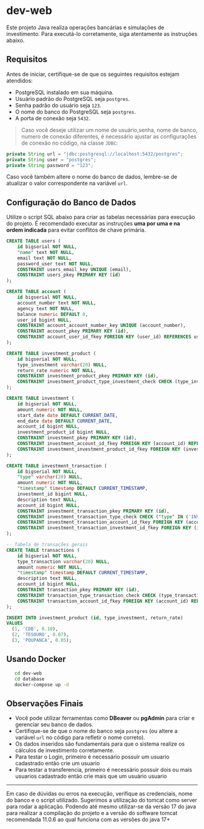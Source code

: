 # dev-web

Este projeto Java realiza operações bancárias e simulações de investimento. Para executá-lo corretamente, siga atentamente as instruções abaixo.

## Requisitos

Antes de iniciar, certifique-se de que os seguintes requisitos estejam atendidos:

* PostgreSQL instalado em sua máquina.
* Usuário padrão do PostgreSQL seja `postgres`.
* Senha padrão do usuário seja `123`.
* O nome do banco do PostgreSQL seja `postgres`.
* A porta de conexão seja `5432`.

> Caso você deseje utilizar um nome de usuário,senha, nome de banco, numero de conexão diferentes, é necessário ajustar as configurações de conexão no código, na classe `JDBC`:

```java
private String url = "jdbc:postgresql://localhost:5432/postgres";
private String user = "postgres";
private String password = "123";
```

Caso você também altere o nome do banco de dados, lembre-se de atualizar o valor correspondente na variável `url`.

## Configuração do Banco de Dados

Utilize o script SQL abaixo para criar as tabelas necessárias para execução do projeto. É recomendado executar as instruções **uma por uma e na ordem indicada** para evitar conflitos de chave primária.

```sql
CREATE TABLE users (
    id bigserial NOT NULL,
    "name" text NOT NULL,
    email text NOT NULL,
    password_user text NOT NULL,
    CONSTRAINT users_email_key UNIQUE (email),
    CONSTRAINT users_pkey PRIMARY KEY (id)
);

CREATE TABLE account (
    id bigserial NOT NULL,
    account_number text NOT NULL,
    agency text NOT NULL,
    balance numeric DEFAULT 0,
    user_id bigint NULL,
    CONSTRAINT account_account_number_key UNIQUE (account_number),
    CONSTRAINT account_pkey PRIMARY KEY (id),
    CONSTRAINT account_user_id_fkey FOREIGN KEY (user_id) REFERENCES users(id) ON DELETE CASCADE
);

CREATE TABLE investment_product (
    id bigserial NOT NULL,
    type_investment varchar(20) NULL,
    return_rate numeric NOT NULL,
    CONSTRAINT investment_product_pkey PRIMARY KEY (id),
    CONSTRAINT investment_product_type_investment_check CHECK (type_investment IN ('CDB', 'TESOURO', 'POUPANCA'))
);

CREATE TABLE investment (
    id bigserial NOT NULL,
    amount numeric NOT NULL,
    start_date date DEFAULT CURRENT_DATE,
    end_date date DEFAULT CURRENT_DATE,
    account_id bigint NULL,
    investment_product_id bigint NULL,
    CONSTRAINT investment_pkey PRIMARY KEY (id),
    CONSTRAINT investment_account_id_fkey FOREIGN KEY (account_id) REFERENCES account(id) ON DELETE CASCADE,
    CONSTRAINT investment_investment_product_id_fkey FOREIGN KEY (investment_product_id) REFERENCES investment_product(id) ON DELETE CASCADE
);

CREATE TABLE investment_transaction (
    id bigserial NOT NULL,
    "type" varchar(20) NULL,
    amount numeric NOT NULL,
    "timestamp" timestamp DEFAULT CURRENT_TIMESTAMP,
    investment_id bigint NULL,
    description text NULL,
    account_id bigint NULL,
    CONSTRAINT investment_transaction_pkey PRIMARY KEY (id),
    CONSTRAINT investment_transaction_type_check CHECK ("type" IN ('INVEST', 'REDEEM', 'EARN')),
    CONSTRAINT investment_transaction_account_id_fkey FOREIGN KEY (account_id) REFERENCES account(id),
    CONSTRAINT investment_transaction_investment_id_fkey FOREIGN KEY (investment_id) REFERENCES investment(id) ON DELETE CASCADE
);

-- Tabela de transações gerais
CREATE TABLE transactions (
    id bigserial NOT NULL,
    type_transaction varchar(20) NULL,
    amount numeric NOT NULL,
    "timestamp" timestamp DEFAULT CURRENT_TIMESTAMP,
    description text NULL,
    account_id bigint NULL,
    CONSTRAINT transaction_pkey PRIMARY KEY (id),
    CONSTRAINT transaction_type_transaction_check CHECK (type_transaction IN ('DEPOSIT', 'WITHDRAW', 'TRANSFER_IN', 'TRANSFER_OUT', 'INVEST')),
    CONSTRAINT transaction_account_id_fkey FOREIGN KEY (account_id) REFERENCES account(id) ON DELETE CASCADE
);

INSERT INTO investment_product (id, type_investment, return_rate)
VALUES
  (1, 'CDB', 0.10),
  (2, 'TESOURO', 0.07),
  (3, 'POUPANCA', 0.05);
```

## Usando Docker
 ```bash
    cd dev-web
    cd database
    docker-compose up -d
```

## Observações Finais

* Você pode utilizar ferramentas como **DBeaver** ou **pgAdmin** para criar e gerenciar seu banco de dados.
* Certifique-se de que o nome do banco seja `postgres` (ou altere a variável `url` no código para refletir o nome correto).
* Os dados inseridos são fundamentais para que o sistema realize os cálculos de investimento corretamente.
* Para testar o Login, primeiro é necessário possuir um usuario cadastrado então crie um usuario
* Para testar a transferencia, primeiro é necessário possuir dois ou mais  usuarios cadastrado então crie mais que um usuário usuario

---

Em caso de dúvidas ou erros na execução, verifique as credenciais, nome do banco e o script utilizado. Sugerimos a utilização do tomcat como server para rodar a  aplicação. Podendo até mesmo utilizar-se da versão 17 do java para realizar a compilação do projeto e a versão do software tomcat recomendada 11.0.6 ao qual funciona com as versões do java 17+
